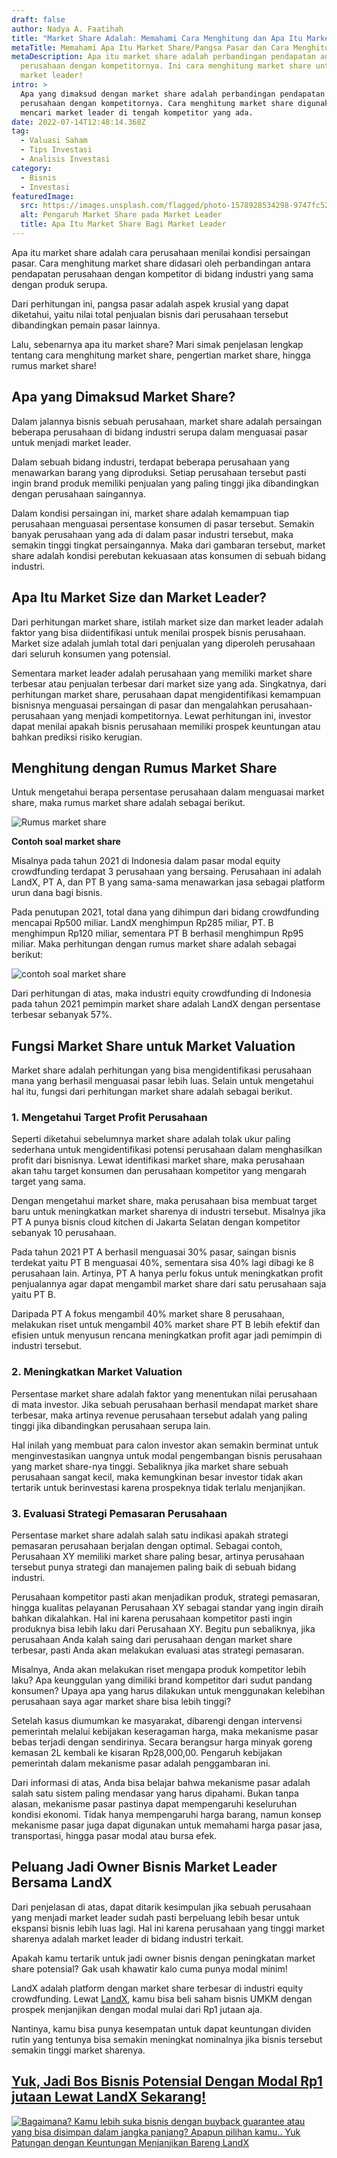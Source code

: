 ```yaml
---
draft: false
author: Nadya A. Faatihah
title: "Market Share Adalah: Memahami Cara Menghitung dan Apa Itu Market Share"
metaTitle: Memahami Apa Itu Market Share/Pangsa Pasar dan Cara Menghitungnya
metaDescription: Apa itu market share adalah perbandingan pendapatan antara
  perusahaan dengan kompetitornya. Ini cara menghitung market share untuk jadi
  market leader!
intro: >
  Apa yang dimaksud dengan market share adalah perbandingan pendapatan antara
  perusahaan dengan kompetitornya. Cara menghitung market share digunakan untuk
  mencari market leader di tengah kompetitor yang ada.
date: 2022-07-14T12:48:14.368Z
tag:
  - Valuasi Saham
  - Tips Investasi
  - Analisis Investasi
category:
  - Bisnis
  - Investasi
featuredImage:
  src: https://images.unsplash.com/flagged/photo-1578928534298-9747fc52ec97?ixlib=rb-1.2.1&ixid=MnwxMjA3fDB8MHxwaG90by1wYWdlfHx8fGVufDB8fHx8&auto=format&fit=crop&w=1032&q=80
  alt: Pengaruh Market Share pada Market Leader
  title: Apa Itu Market Share Bagi Market Leader
---
```

<!--StartFragment-->

Apa itu market share adalah cara perusahaan menilai kondisi persaingan pasar. Cara menghitung market share didasari oleh perbandingan antara pendapatan perusahaan dengan kompetitor di bidang industri yang sama dengan produk serupa. 

Dari perhitungan ini, pangsa pasar adalah aspek krusial yang dapat diketahui, yaitu nilai total penjualan bisnis dari perusahaan tersebut dibandingkan pemain pasar lainnya.

Lalu, sebenarnya apa itu market share? Mari simak penjelasan lengkap tentang cara menghitung market share, pengertian market share, hingga rumus market share!

## Apa yang Dimaksud Market Share?

Dalam jalannya bisnis sebuah perusahaan, market share adalah persaingan beberapa perusahaan di bidang industri serupa dalam menguasai pasar untuk menjadi market leader. 

Dalam sebuah bidang industri, terdapat beberapa perusahaan yang menawarkan barang yang diproduksi. Setiap perusahaan tersebut pasti ingin brand produk memiliki penjualan yang paling tinggi jika dibandingkan dengan perusahaan saingannya. 

Dalam kondisi persaingan ini, market share adalah kemampuan tiap perusahaan menguasai persentase konsumen di pasar tersebut. Semakin banyak perusahaan yang ada di dalam pasar industri tersebut, maka semakin tinggi tingkat persaingannya. Maka dari gambaran tersebut, market share adalah kondisi perebutan kekuasaan atas konsumen di sebuah bidang industri.

## Apa Itu Market Size dan Market Leader?

Dari perhitungan market share, istilah market size dan market leader adalah faktor yang bisa diidentifikasi untuk menilai prospek bisnis perusahaan. Market size adalah jumlah total dari penjualan yang diperoleh perusahaan dari seluruh konsumen yang potensial. 

Sementara market leader adalah perusahaan yang memiliki market share terbesar atau penjualan terbesar dari market size yang ada. Singkatnya, dari perhitungan market share, perusahaan dapat mengidentifikasi kemampuan bisnisnya menguasai persaingan di pasar dan mengalahkan perusahaan-perusahaan yang menjadi kompetitornya. Lewat perhitungan ini, investor dapat menilai apakah bisnis perusahaan memiliki prospek keuntungan atau bahkan prediksi risiko kerugian. 

## Menghitung dengan Rumus Market Share

Untuk mengetahui berapa persentase perusahaan dalam menguasai market share, maka rumus market share adalah sebagai berikut.

![Rumus market share](https://cdn.discordapp.com/attachments/976381310857773066/997128444104147004/unknown.png "Rumus market share untuk market valuation")

**Contoh soal market share**

Misalnya pada tahun 2021 di Indonesia dalam pasar modal equity crowdfunding terdapat 3 perusahaan yang bersaing. Perusahaan ini adalah LandX, PT A, dan PT B yang sama-sama menawarkan jasa sebagai platform urun dana bagi bisnis. 

Pada penutupan 2021, total dana yang dihimpun dari bidang crowdfunding mencapai Rp500 miliar. LandX menghimpun Rp285 miliar, PT. B menghimpun Rp120 miliar, sementara PT B berhasil menghimpun Rp95 miliar. Maka perhitungan dengan rumus market share adalah sebagai berikut:

![contoh soal market share](https://cdn.discordapp.com/attachments/976381310857773066/997128444443902072/unknown.png "contoh soal market share")

Dari perhitungan di atas, maka industri equity crowdfunding di Indonesia pada tahun 2021 pemimpin market share adalah LandX dengan persentase terbesar sebanyak 57%.

## Fungsi Market Share untuk Market Valuation

Market share adalah perhitungan yang bisa mengidentifikasi perusahaan mana yang berhasil menguasai pasar lebih luas. Selain untuk mengetahui hal itu, fungsi dari perhitungan market share adalah sebagai berikut.

### 1. Mengetahui Target Profit Perusahaan

Seperti diketahui sebelumnya market share adalah tolak ukur paling sederhana untuk mengidentifikasi potensi perusahaan dalam menghasilkan profit dari bisnisnya. Lewat identifikasi market share, maka perusahaan akan tahu target konsumen dan perusahaan kompetitor yang mengarah target yang sama. 

Dengan mengetahui market share, maka perusahaan bisa membuat target baru untuk meningkatkan market sharenya di industri tersebut. Misalnya jika PT A punya bisnis cloud kitchen di Jakarta Selatan dengan kompetitor sebanyak 10 perusahaan. 

Pada tahun 2021 PT A berhasil menguasai 30% pasar, saingan bisnis terdekat yaitu PT B menguasai 40%, sementara sisa 40% lagi dibagi ke 8 perusahaan lain. Artinya, PT A hanya perlu fokus untuk meningkatkan profit penjualannya agar dapat mengambil market share dari satu perusahaan saja yaitu PT B.

Daripada PT A fokus mengambil 40% market share 8 perusahaan, melakukan riset untuk mengambil 40% market share PT B lebih efektif dan efisien untuk menyusun rencana meningkatkan profit agar jadi pemimpin di industri tersebut.

### 2. Meningkatkan Market Valuation

Persentase market share adalah faktor yang menentukan nilai perusahaan di mata investor. Jika sebuah perusahaan berhasil mendapat market share terbesar, maka artinya revenue perusahaan tersebut adalah yang paling tinggi jika dibandingkan perusahaan serupa lain.

Hal inilah yang membuat para calon investor akan semakin berminat untuk menginvestasikan uangnya untuk modal pengembangan bisnis perusahaan yang market share-nya tinggi. Sebaliknya jika market share sebuah perusahaan sangat kecil, maka kemungkinan besar investor tidak akan tertarik untuk berinvestasi karena prospeknya tidak terlalu menjanjikan.

### 3. Evaluasi Strategi Pemasaran Perusahaan

Persentase market share adalah salah satu indikasi apakah strategi pemasaran perusahaan berjalan dengan optimal. Sebagai contoh, Perusahaan XY memiliki market share paling besar, artinya perusahaan tersebut punya strategi dan manajemen paling baik di sebuah bidang industri. 

Perusahaan kompetitor pasti akan menjadikan produk, strategi pemasaran, hingga kualitas pelayanan Perusahaan XY sebagai standar yang ingin diraih bahkan dikalahkan. Hal ini karena perusahaan kompetitor pasti ingin produknya bisa lebih laku dari Perusahaan XY. Begitu pun sebaliknya, jika perusahaan Anda kalah saing dari perusahaan dengan market share terbesar, pasti Anda akan melakukan evaluasi atas strategi pemasaran.

Misalnya, Anda akan melakukan riset mengapa produk kompetitor lebih laku? Apa keunggulan yang dimiliki brand kompetitor dari sudut pandang konsumen? Upaya apa yang harus dilakukan untuk menggunakan kelebihan perusahaan saya agar market share bisa lebih tinggi?

Setelah kasus diumumkan ke masyarakat, dibarengi dengan intervensi pemerintah melalui kebijakan keseragaman harga, maka mekanisme pasar bebas terjadi dengan sendirinya. Secara berangsur harga minyak goreng kemasan 2L kembali ke kisaran Rp28,000,00. Pengaruh kebijakan pemerintah dalam mekanisme pasar adalah penggambaran ini.

Dari informasi di atas, Anda bisa belajar bahwa mekanisme pasar adalah salah satu sistem paling mendasar yang harus dipahami. Bukan tanpa alasan, mekanisme pasar pastinya dapat mempengaruhi keseluruhan kondisi ekonomi. Tidak hanya mempengaruhi harga barang, namun konsep mekanisme pasar juga dapat digunakan untuk memahami harga pasar jasa, transportasi, hingga pasar modal atau bursa efek.

## Peluang Jadi Owner Bisnis Market Leader Bersama LandX

Dari penjelasan di atas, dapat ditarik kesimpulan jika sebuah perusahaan yang menjadi market leader sudah pasti berpeluang lebih besar untuk ekspansi bisnis lebih luas lagi. Hal ini karena perusahaan yang tinggi market sharenya adalah market leader di bidang industri terkait.

Apakah kamu tertarik untuk jadi owner bisnis dengan peningkatan market share potensial? Gak usah khawatir kalo cuma punya modal minim! 

LandX adalah platform dengan market share terbesar di industri equity crowdfunding. Lewat [LandX](https://landx.id/), kamu bisa beli saham bisnis UMKM dengan prospek menjanjikan dengan modal mulai dari Rp1 jutaan aja. 

Nantinya, kamu bisa punya kesempatan untuk dapat keuntungan dividen rutin yang tentunya bisa semakin meningkat nominalnya jika bisnis tersebut semakin tinggi market sharenya.

## [Yuk, Jadi Bos Bisnis Potensial Dengan Modal Rp1 jutaan Lewat LandX Sekarang!](https://landx.id/project/?utm_source=Blog&utm_medium=organic+keyword&utm_campaign=blog&utm_id=Blog)

<!--StartFragment-->

[![Bagaimana? Kamu lebih suka bisnis dengan buyback guarantee atau yang bisa disimpan dalam jangka panjang? Apapun pilihan kamu.. Yuk Patungan  dengan Keuntungan Menjanjikan Bareng LandX](https://accountgram-production.sfo2.cdn.digitaloceanspaces.com/landx_ghost/2021/10/Equity-Crowdfunding-di-Indonesia-1--3.png)](https://landx.id/project/?utm_source=Blog&utm_medium=organic+keyword&utm_campaign=blog&utm_id=Blog)

<!--EndFragment-->